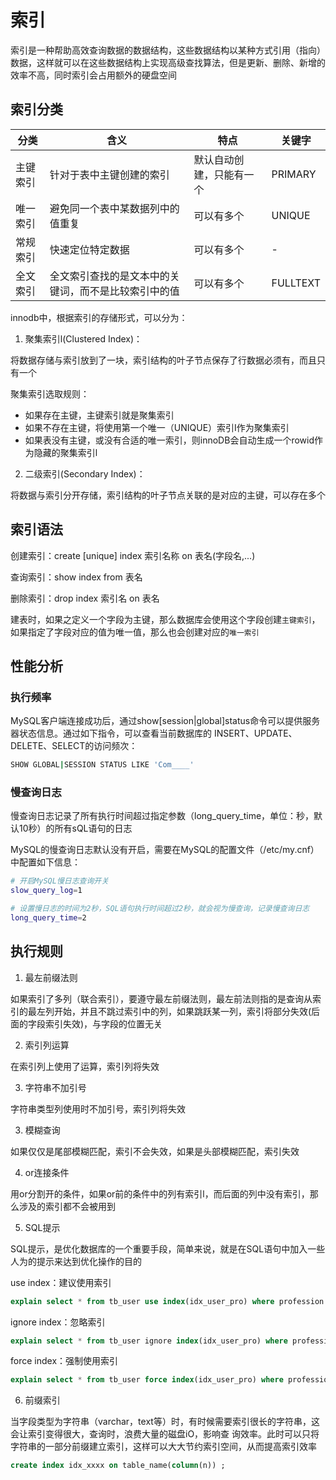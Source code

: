# 索引

索引是一种帮助高效查询数据的数据结构，这些数据结构以某种方式引用（指向）数据，这样就可以在这些数据结构上实现高级查找算法，但是更新、删除、新增的效率不高，同时索引会占用额外的硬盘空间

## 索引分类

|分类|含义|特点|关键字|
|----|----|----|----|
|主键索引|针对于表中主键创建的索引|默认自动创建，只能有一个|PRIMARY|
|唯一索引|避免同一个表中某数据列中的值重复|可以有多个|UNIQUE|
|常规索引|快速定位特定数据|可以有多个|-|
|全文索引|全文索引查找的是文本中的关键词，而不是比较索引中的值|可以有多个|FULLTEXT|

innodb中，根据索引的存储形式，可以分为：

1. 聚集索引l(Clustered Index)：

将数据存储与索引放到了一块，索引结构的叶子节点保存了行数据必须有，而且只有一个

聚集索引选取规则：

- 如果存在主键，主键索引就是聚集索引
- 如果不存在主键，将使用第一个唯一（UNIQUE）索引I作为聚集索引
- 如果表没有主键，或没有合适的唯一索引，则innoDB会自动生成一个rowid作为隐藏的聚集索引l

2. 二级索引(Secondary Index)：

将数据与索引分开存储，索引结构的叶子节点关联的是对应的主键，可以存在多个

## 索引语法

创建索引：create [unique] index 索引名称 on 表名(字段名,...)

查询索引：show index from 表名

删除索引：drop index 索引名 on 表名

建表时，如果之定义一个字段为主键，那么数据库会使用这个字段创建`主键索引`，如果指定了字段对应的值为唯一值，那么也会创建对应的`唯一索引`

## 性能分析

### 执行频率

MySQL客户端连接成功后，通过show[session|global]status命令可以提供服务器状态信息。通过如下指令，可以查看当前数据库的
INSERT、UPDATE、DELETE、SELECT的访问频次：

```bash
SHOW GLOBAL|SESSION STATUS LIKE 'Com____'
```

### 慢查询日志

慢查询日志记录了所有执行时间超过指定参数（long_query_time，单位：秒，默认10秒）的所有sQL语句的日志

MySQL的慢查询日志默认没有开启，需要在MySQL的配置文件（/etc/my.cnf）中配置如下信息：

```bash
# 开启MySQL慢日志查询开关
slow_query_log=1

# 设置慢日志的时间为2秒，SQL语句执行时间超过2秒，就会视为慢查询，记录慢查询日志
long_query_time=2
```

## 执行规则

1. 最左前缀法则

如果索引了多列（联合索引），要遵守最左前缀法则，最左前法则指的是查询从索引的最左列开始，并且不跳过索引中的列，如果跳跃某一列，索引将部分失效(后面的字段索引失效)，与字段的位置无关

2. 索引列运算

在索引列上使用了运算，索引列将失效

3. 字符串不加引号

字符串类型列使用时不加引号，索引列将失效

3. 模糊查询

如果仅仅是尾部模糊匹配，索引不会失效，如果是头部模糊匹配，索引失效

4. or连接条件

用or分割开的条件，如果or前的条件中的列有索引l，而后面的列中没有索引，那么涉及的索引都不会被用到

5. SQL提示

SQL提示，是优化数据库的一个重要手段，简单来说，就是在SQL语句中加入一些人为的提示来达到优化操作的目的

use index：建议使用索引

```sql
explain select * from tb_user use index(idx_user_pro) where profession = '软件工程';
```

ignore index：忽略索引

```sql
explain select * from tb_user ignore index(idx_user_pro) where profession = '软件工程';
```

force index：强制使用索引

```sql
explain select * from tb_user force index(idx_user_pro) where profession = '软件工程';
```

6. 前缀索引

当字段类型为字符串（varchar，text等）时，有时候需要索引很长的字符串，这会让索引变得很大，查询时，浪费大量的磁盘iO，影响查
询效率。此时可以只将字符串的一部分前缀建立索引，这样可以大大节约索引空间，从而提高索引效率

```sql
create index idx_xxxx on table_name(column(n)) ;
```
